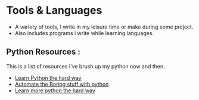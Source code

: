 # Tools & Languages

- A variety of tools, I write in my leisure time or make during some project. 
- Also includes programs i write while learning languages.

## Python Resources : 
 This is a list of resources i've brush up my python now and then.
 - [Learn Python the hard way](https://learnpythonthehardway.org/python3)
 - [Automate the Boring stuff with python](https://automatetheboringstuff.com/)
 - [Learn more python the hard way](https://learncodethehardway.org/more-python/)

